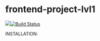 # frontend-project-lvl1
<a href="https://codeclimate.com/github/ankoz2000/frontend-project-lvl1/maintainability"><img src="https://api.codeclimate.com/v1/badges/8019c68ea422f462d33d/maintainability" /></a>[![Build Status](https://travis-ci.org/ankoz2000/frontend-project-lvl1.svg?branch=master)](https://travis-ci.org/ankoz2000/frontend-project-lvl1)

INSTALLATION:

<script id="asciicast-BiDNOxQ1SEp6hOyUt1CoUpHGy" src="https://asciinema.org/a/BiDNOxQ1SEp6hOyUt1CoUpHGy.js" async></script>
